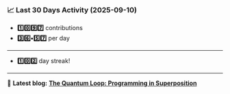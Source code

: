 <!--START_STATS-->
### 📈 Last 30 Days Activity (2025-09-10)  
- **1️⃣0️⃣9️⃣7️⃣** contributions  
- **3️⃣6️⃣•5️⃣7️⃣** per day
---
- **1️⃣0️⃣2️⃣** day streak!
---
📝 **Latest blog:** [**The Quantum Loop: Programming in Superposition**](https://andriak.com/blog/quantum-loop)
<!--END_STATS-->
